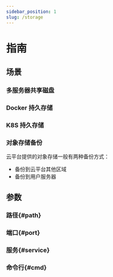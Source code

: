 ```yaml
---
sidebar_position: 1
slug: /storage
---
```


# 指南

## 场景

### 多服务器共享磁盘

### Docker 持久存储

### K8S 持久存储

### 对象存储备份

云平台提供的对象存储一般有两种备份方式：

* 备份到云平台其他区域
* 备份到用户服务器

## 参数

### 路径{#path}
### 端口{#port}
### 服务{#service}
### 命令行{#cmd}
